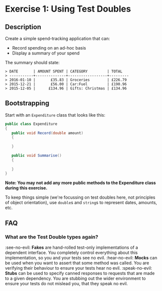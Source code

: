 # Exercise 1: Using Test Doubles

## Description

Create a simple spend-tracking application that can:

  - Record spending on an ad-hoc basis
  - Display a summary of your spend
  
The summary should state:

    > DATE       | AMOUNT SPENT | CATEGORY         | TOTAL  
    > -----------+--------------+------------------+---------
    > 2016-01-10 |       £35.83 | Groceries        | £226.79 
    > 2015-12-21 |       £56.00 | Car:Fuel         | £190.96
    > 2015-12-05 |      £134.96 | Gifts: Christmas | £134.96

## Bootstrapping

Start with an `Expenditure` class that looks like this:

   ```csharp
   public class Expenditure
   {
      public void Record(double amount)
      {
      
      }
      
      public void Summarise()
      {
      
      }
   }
   ```
   
**Note: You may not add any more public methods to the Expenditure class during this exercise.**

To keep things simple (we're focussing on test doubles here, not principles of object orientation), use `double`s and `string`s to represent dates, amounts, etc.

## FAQ

### What are the Test Double types again?

:see-no-evil: **Fakes** are hand-rolled test-only implementations of a dependent interface. You completely control everything about this implementation, so you and your tests see no evil. 
:hear-no-evil: **Mocks** can be used when you want to assert that some method was called. You are verifying their behaviour to ensure your tests hear no evil.
:speak-no-evil: **Stubs** can be used to specify canned responses to requests that are made to a given dependency. You are stubbing out the wider environment to ensure your tests do not mislead you, that they speak no evil. 
